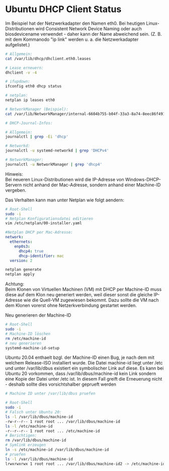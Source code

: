 # Ubuntu DHCP Client Status

Im Beispiel hat der Netzwerkadapter den Namen eth0.
Bei heutigen Linux-Distributionen wird Consistent Network Device Naming
oder auch biosdevicename verwendet - daher kann der Name abweichend sein.
(Z. B. mit dem Kommanodo "ip link" werden u. a. die Netzwerkadapter aufgelistet.)


```bash
# Allgemein:
cat /var/lib/dhcp/dhclient.eth0.leases

# Lease erneuern:
dhclient -v -4

# ifupdown:
ifconfig eth0 dhcp status

# netplan:
netplan ip leases eth0

# NetworkManager (Beispiel):
cat /var/lib/NetworkManager/internal-6604b755-b04f-33a3-8a74-8eec86f491b6-eth0.lease

# DHCP-Journal-Infos:

# Allgemein:
journalctl | grep -Ei 'dhcp'

# Networkd:
journalctl -u systemd-networkd | grep 'DHCPv4'

# NetworkManager:
journalctl -u NetworkManager | grep 'dhcp4'
```
Hinweis:  
Bei neueren Linux-Distributionen wird die IP-Adresse von Windows-DHCP-Servern
nicht anhand der Mac-Adresse, sondern anhand einer Machine-ID vergeben.

Das Verhalten kann man unter Netplan wie folgt aendern:

```bash
# Root-Shell
sudo -i
# Netplan Konfigurationsdatei editieren
vim /etc/netplan/00-installer.yaml
```
```yaml
#Netplan DHCP per Mac-Adresse:
network:
  ethernets:
    enp0s3:
      dhcp4: true
      dhcp-identifier: mac
  version: 2
```
```bash
netplan generate
netplan apply
```
Achtung:  
Beim Klonen von Virtuellen Machinen (VM) mit DHCP per Machine-ID
muss diese auf dem Klon neu generiert werden, weil dieser 
sonst die gleiche IP-Adresse wie die Quell-VM zugewiesen bekommt.
Dazu sollte die VM nach dem Klonen vorerst ohne Netzerkverbindung
gestartet werden.

Neu generieren der Machine-ID

```bash
# Root-Shell
sudo -i
# Machine-ID löschen
rm /etc/machine-id
# neu generieren
systemd-machine-id-setup
```
Ubuntu 20.04 enthaelt bzgl. der Machine-ID einen Bug, je nach dem mit welchem Release-ISO installiert wurde.
Die Datei machine-id liegt unter /etc und unter /var/lib/dbus existiert ein symbolischer Link auf diese.
Es kann bei Ubuntu 20 vorkommen, dass /var/lib/dbus/machine-id kein Link sondern eine Kopie der Datei unter /etc ist.
In diesem Fall greift die Erneuerung nicht - deshalb sollte dies vorsichtshalber geprueft werden

```bash
# Machine ID unter /var/lib/dbus pruefen

# Root-Shell
sudo -i
# Falsch unter Ubuntu 20:
ls -l /var/lib/dbus/machine-id 
-rw-r--r-- 1 root root ... /var/lib/dbus/machine-id
ls -l /etc/machine-id 
-r--r--r-- 1 root root ... /etc/machine-id
# Berichtigen:
rm /var/lib/dbus/machine-id
# Symlink erzeugen
ln -s /etc/machine-id /var/lib/dbus/machine-id
# pruefen
ls -l /var/lib/dbus/machine-id
lrwxrwxrwx 1 root root ... /var/lib/dbus/machine-id2 -> /etc/machine-id
```